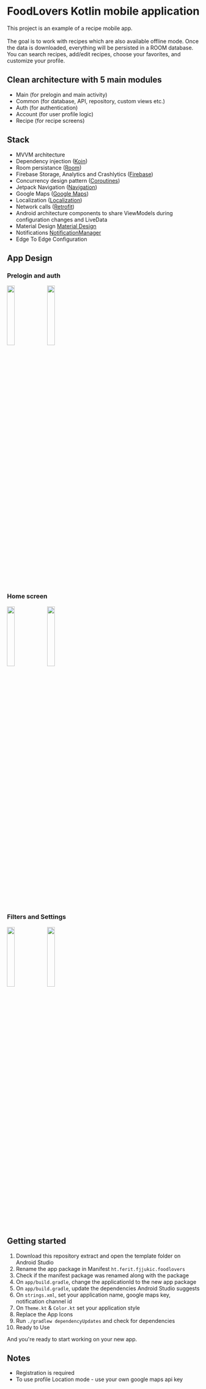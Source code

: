 
# FoodLovers Kotlin mobile application

This project is an example of a recipe mobile app.<br /><br /> The goal is to work with recipes which are also available offline mode. Once the data is downloaded, everything will be persisted in a ROOM database. You can search recipes, add/edit recipes, choose your favorites, and customize your profile.

## Clean architecture with 5 main modules
- Main (for prelogin and main activity)
- Common (for database, API, repository, custom views etc.)
- Auth (for authentication)
- Account (for user profile logic)
- Recipe (for recipe screens)
    
## Stack
- MVVM architecture
- Dependency injection ([Koin](https://github.com/InsertKoinIO))
- Room persistance ([Room](https://developer.android.com/jetpack/androidx/releases/room))
- Firebase Storage, Analytics and Crashlytics ([Firebase](https://firebase.google.com/))
- Concurrency design pattern ([Coroutines](https://developer.android.com/kotlin/coroutines))
- Jetpack Navigation ([Navigation](https://developer.android.com/jetpack))
- Google Maps ([Google Maps](https://developers.google.com/maps/documentation/android-sdk/))
- Localization ([Localization](https://developer.android.com/guide/topics/resources/localization))
- Network calls ([Retrofit](https://github.com/square/retrofit))
- Android architecture components to share ViewModels during configuration changes and LiveData
- Material Design [Material Design](https://material.io/blog/android-material-theme-color)
- Notifications [NotificationManager](https://developer.android.com/reference/android/app/NotificationManager)
- Edge To Edge Configuration

## App Design
<p align="left">

### Prelogin and auth
<img src="https://github.com/franjojosip/FoodLovers/assets/52075105/86342411-3ec5-4fff-9d56-372c6266a6a1" width="20%"/>
<img src="https://github.com/franjojosip/FoodLovers/assets/52075105/7d2c9970-5d30-4fdd-a1d0-01cf6cf0b14f" width="20%"/>

### Home screen
<img src="https://github.com/franjojosip/FoodLovers/assets/52075105/cda2e42c-6b14-4064-b6a5-17c9f8ec5290" width="20%"/>
<img src="https://github.com/franjojosip/FoodLovers/assets/52075105/5a54b1ae-a766-4629-96b2-dfeb4ab6cf96" width="20%"/>

### Filters and Settings
<img src="https://github.com/franjojosip/FoodLovers/assets/52075105/35e63960-3cc0-4e5f-874e-3746db8256cd" width="20%"/>
<img src="https://github.com/franjojosip/FoodLovers/assets/52075105/16b0b997-9dba-4c6a-bf9c-5580daafc324" width="20%"/>
</p>


## Getting started

1. Download this repository extract and open the template folder on Android Studio
2. Rename the app package in Manifest `ht.ferit.fjjukic.foodlovers`
3. Check if the manifest package was renamed along with the package
5. On `app/build.gradle`, change the applicationId to the new app package
6. On `app/build.gradle`, update the dependencies Android Studio suggests
7. On `strings.xml`, set your application name, google maps key, notification channel id
8. On `Theme.kt` & `Color.kt` set your application style
9. Replace the App Icons
10. Run `./gradlew dependencyUpdates` and check for dependencies
11. Ready to Use

And you're ready to start working on your new app.

## Notes
- Registration is required
- To use profile Location mode - use your own google maps api key
